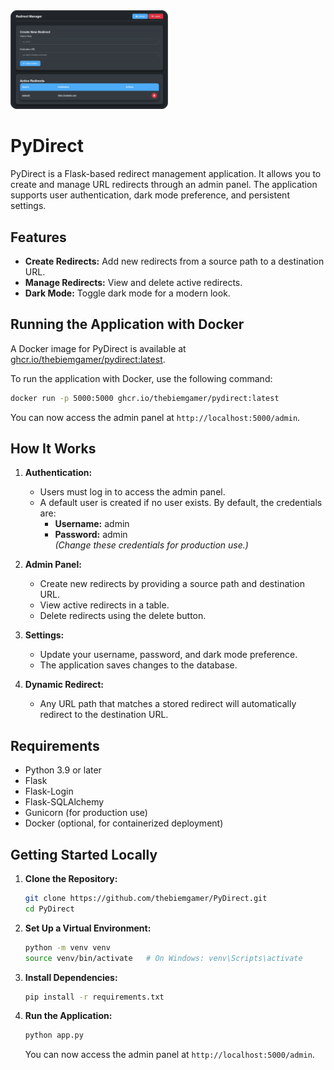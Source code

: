 <img src="pydirect/static/PyDirect.png" width="50%"/>

# PyDirect

PyDirect is a Flask-based redirect management application. It allows you to create and manage URL redirects through an admin panel. The application supports user authentication, dark mode preference, and persistent settings.

## Features

- **Create Redirects:** Add new redirects from a source path to a destination URL.
- **Manage Redirects:** View and delete active redirects.
- **Dark Mode:** Toggle dark mode for a modern look.

## Running the Application with Docker

A Docker image for PyDirect is available at [ghcr.io/thebiemgamer/pydirect:latest](https://ghcr.io/thebiemgamer/pydirect:latest).

To run the application with Docker, use the following command:

```bash
docker run -p 5000:5000 ghcr.io/thebiemgamer/pydirect:latest
```

You can now access the admin panel at `http://localhost:5000/admin`.

## How It Works

1. **Authentication:**  
   - Users must log in to access the admin panel.
   - A default user is created if no user exists. By default, the credentials are:
     - **Username:** admin
     - **Password:** admin  
     *(Change these credentials for production use.)*

2. **Admin Panel:**  
   - Create new redirects by providing a source path and destination URL.
   - View active redirects in a table.
   - Delete redirects using the delete button.

3. **Settings:**  
   - Update your username, password, and dark mode preference.
   - The application saves changes to the database.

4. **Dynamic Redirect:**  
   - Any URL path that matches a stored redirect will automatically redirect to the destination URL.

## Requirements

- Python 3.9 or later
- Flask
- Flask-Login
- Flask-SQLAlchemy
- Gunicorn (for production use)
- Docker (optional, for containerized deployment)

## Getting Started Locally

1. **Clone the Repository:**

   ```bash
   git clone https://github.com/thebiemgamer/PyDirect.git
   cd PyDirect
   ```

2. **Set Up a Virtual Environment:**

   ```bash
   python -m venv venv
   source venv/bin/activate   # On Windows: venv\Scripts\activate
   ```

3. **Install Dependencies:**

   ```bash
   pip install -r requirements.txt
   ```

4. **Run the Application:**

   ```bash
   python app.py
   ```

   You can now access the admin panel at `http://localhost:5000/admin`.